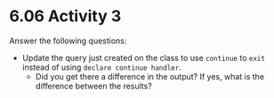 # 6.06 Activity 3

Answer the following questions:

- Update the query just created on the class to use `continue` to `exit` instead of using `declare continue handler`.
  - Did you get there a difference in the output? If yes, what is the difference between the results?
